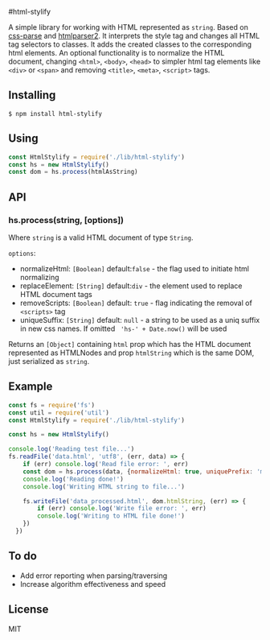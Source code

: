 #html-stylify

A simple library for working with HTML represented as `string`. Based on [css-parse](https://www.npmjs.com/package/css) and [htmlparser2](https://www.npmjs.com/package/htmlparser2). It interprets the style tag and changes all HTML tag selectors to classes. It adds the created classes to the corresponding html elements. An optional functionality is to normalize the HTML document, changing `<html>`, `<body>`, `<head>` to simpler html tag elements like `<div>` or `<span>` and removing `<title>`, `<meta>`, `<script>` tags.

## Installing
`$ npm install html-stylify`

## Using

```js
const HtmlStylify = require('./lib/html-stylify')
const hs = new HtmlStylify()
const dom = hs.process(htmlAsString)
```

## API

### hs.process(string, [options])

Where `string` is a valid HTML document of type `String`.

`options`:
- normalizeHtml: `[Boolean]` default:`false` - the flag used to initiate html normalizing
- replaceElement: `[String]` default:`div` - the element used to replace HTML document tags
- removeScripts: `[Boolean]` default: `true` - flag indicating the removal of `<scripts>` tag
- uniqueSuffix: `[String]` default: `null` - a string to be used as a uniq suffix in new css names. If omitted ` 'hs-' + Date.now()` will be used

Returns an `[Object]` containing `html` prop which has the HTML document represented as HTMLNodes and prop `htmlString` which is the same DOM, just serialized as `string`.

## Example

```js
const fs = require('fs')
const util = require('util')
const HtmlStylify = require('./lib/html-stylify')

const hs = new HtmlStylify()

console.log('Reading test file...')
fs.readFile('data.html', 'utf8', (err, data) => {
    if (err) console.log('Read file error: ', err)
    const dom = hs.process(data, {normalizeHtml: true, uniquePrefix: 'myApp'})
    console.log('Reading done!')
    console.log('Writing HTML string to file...')

    fs.writeFile('data_processed.html', dom.htmlString, (err) => {
        if (err) console.log('Write file error: ', err)
        console.log('Writing to HTML file done!')
    })
  })
```

## To do
- Add error reporting when parsing/traversing
- Increase algorithm effectiveness and speed

## License
MIT